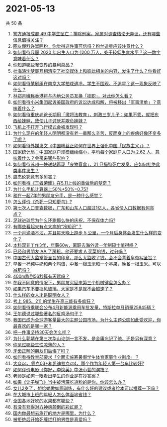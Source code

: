 # 2021-05-13

共 50 条

<!-- BEGIN -->
<!-- 最后更新时间 Thu May 13 2021 00:12:01 GMT+0800 (China Standard Time) -->

1. [警方通报成都 49
   中学生坠亡：排除刑案，家属对调查结论无异议，还有哪些信息值得关注？](https://www.zhihu.com/question/458909971)
2. [网友爆料许嵩睡粉，你觉得这件事可信吗？粉丝追星应该注意什么？](https://www.zhihu.com/question/459044865)
3. [如何看待我国 2020 年出生人口为 1200
   万人，处于较低生育水平？这一数字意味着什么？](https://www.zhihu.com/question/458828004)
4. [你知道哪些餐饮界的暴利菜品？](https://www.zhihu.com/question/430100068)
5. [杜海涛沈梦辰互相清空了社交媒体上和彼此相关的内容，发生了什么？你看好这对吗？](https://www.zhihu.com/question/459091147)
6. [如何看待某剧组在南京大学拍戏遇冷，学生不围观、不追星？这一现象反映了什么？](https://www.zhihu.com/question/458770659)
7. [林郑月娥称香港将与内地公务员互换「挂职」，对此你怎么看？](https://www.zhihu.com/question/458804652)
8. [如何看待小米集团起诉美国政府的诉讼达成和解，将被移出「军事清单」？意味着什么？](https://www.zhihu.com/question/459013673)
9. [如何看待重庆老爸长期用「激将法教育」，刺激三岁儿子：如果不乖，就把东西给妹妹，致使儿子讨厌并欺负妹妹？](https://www.zhihu.com/question/458830152)
10. [飞机上不打开飞行模式会被发现吗？](https://www.zhihu.com/question/448267257)
11. [为什么现在的年轻人明明都没有老一辈那么辛苦，反而身上的疾病好像还变多了呢？](https://www.zhihu.com/question/458382123)
12. [如何看待外媒发文《中国粉丝正如何在世界上强化中国「民族主义」》？](https://www.zhihu.com/question/458741420)
13. [国家统计局：中国家庭户规模继续缩小，平均每个家庭户人口为 2.62
    人，意味着什么？会带来哪些影响？](https://www.zhihu.com/question/458817764)
14. [如何看待苏州一快递站再现「宠物盲盒」，21
    只猫狗死亡发臭，应如何杜绝此类事件发生？](https://www.zhihu.com/question/459005393)
15. [周杰伦究竟有多厉害？](https://www.zhihu.com/question/284816654)
16. [如何看待《王者荣耀》在5.11上线的重做后的梦奇？](https://www.zhihu.com/question/458854022)
17. [为什么手机计算器上50%+50%=0.75?](https://www.zhihu.com/question/453500291)
18. [和在一起7年的男朋友分手，是一种什么感觉？](https://www.zhihu.com/question/311800723)
19. [怎么评价《杀死一只知更鸟》?](https://www.zhihu.com/question/279914409)
20. [第七次人口普查数据，广东和山东人口超过1亿人，各省份人口数据有何亮点？](https://www.zhihu.com/question/458855355)
21. [足球进球后为什么还跑那么快的庆祝，不保存体力吗?](https://www.zhihu.com/question/458226019)
22. [有哪些看起来有点大病的“冷知识”？](https://www.zhihu.com/question/458360832)
23. [一个月滴酒不沾，并且每天晚上跑步 5
    公里，一个月后身体会发生什么样的变化？](https://www.zhihu.com/question/405285583)
24. [本科双非工作3年，年薪60w，离职去海外读一年制硕士值得吗？](https://www.zhihu.com/question/458347661)
25. [已经和男朋友 AA 了房租，他还要求 A 买菜的钱，过分吗？](https://www.zhihu.com/question/453271533)
26. [中国古代太监掌管圣旨的印章，那么太监收了钱，会不会背着皇帝写圣旨？](https://www.zhihu.com/question/455745711)
27. [早餐一杯纯牛奶和两个鸡蛋，中餐一根玉米和一个苹果，晚餐一根玉米。可以减肥吗？](https://www.zhihu.com/question/449869703)
28. [400m跑到56秒算有天赋吗？](https://www.zhihu.com/question/455941157)
29. [在我不同意的情况下，男朋友买回来第三个机械键盘怎么办？](https://www.zhihu.com/question/454654781)
30. [如果汽车不要挡风玻璃，大家是不是就不会超速了？](https://www.zhihu.com/question/453038354)
31. [什么样的女人才是聪明女人？](https://www.zhihu.com/question/31502344)
32. [考上 985、211 的学生在高三能有多疯狂？](https://www.zhihu.com/question/336622881)
33. [如何看待乘联会公布4月新能源乘用车批发量，特斯拉单月销量25845辆？](https://www.zhihu.com/question/458877707)
34. [王尔德说过哪些著名的反鸡汤句子？](https://www.zhihu.com/question/352930521)
35. [我国已成为全球游客量最大的主题公园市场，为什么主题公园如此受欢迎，你最喜欢的是哪一家？](https://www.zhihu.com/question/458193805)
36. [把一件事坚持30天会怎么样？](https://www.zhihu.com/question/445399418)
37. [为什么郭靖在第三次华山论剑一言不发，是金庸忘记了他，还是另有深意？](https://www.zhihu.com/question/21249025)
38. [你见过哪些生性凉薄的人？](https://www.zhihu.com/question/429319229)
39. [牙齿正畸的朋友们后悔了吗？](https://www.zhihu.com/question/308980503)
40. [如何看待教育部要求「全面实施寒暑假学生体育家庭作业制度」？](https://www.zhihu.com/question/458819623)
41. [大众cc、领克03+和凯迪拉克ct4，哪个作为年轻人第一台车比较好?](https://www.zhihu.com/question/386263270)
42. [如何评价电影《你好，李焕英》中张小斐的演技？](https://www.zhihu.com/question/444445938)
43. [老师是如何一眼看出学生的作业是在抄答案？](https://www.zhihu.com/question/446221874)
44. [如果《让子弹飞》当中被污蔑吃凉粉的是你，你该怎么办？](https://www.zhihu.com/question/333769627)
45. [女儿2岁了，想给她做如厕训练，有什么好的建议或者绘本可以推荐一下吗？](https://www.zhihu.com/question/458367044)
46. [在大城市上班的年轻人怎么体面地省钱？](https://www.zhihu.com/question/420243795)
47. [全国各地好吃的水果都有哪些？](https://www.zhihu.com/question/396304597)
48. [有没有夸得对方神魂颠倒的彩虹屁？](https://www.zhihu.com/question/425102721)
49. [国内你最想去旅行的地方是哪里，为什么？](https://www.zhihu.com/question/430741673)
50. [被拒绝后开始死缠烂打的男性是真爱吗？](https://www.zhihu.com/question/27019446)

<!-- END -->
